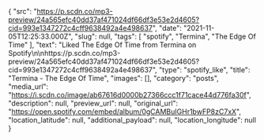 {
  "src": "https://p.scdn.co/mp3-preview/24a565efc40dd37af471024df66df3e53e2d4605?cid=993e1347272c4cff9638492a4e498637",
  "date": "2021-11-05T12:25:33.000Z",
  "slug": null,
  "tags": [
    "spotify",
    "Termina",
    "The Edge Of Time"
  ],
  "text": "Liked The Edge Of Time from Termina on Spotify\n\nhttps://p.scdn.co/mp3-preview/24a565efc40dd37af471024df66df3e53e2d4605?cid=993e1347272c4cff9638492a4e498637",
  "type": "spotify_like",
  "title": "Termina - The Edge Of Time",
  "images": [],
  "category": "posts",
  "media_url": "https://i.scdn.co/image/ab67616d0000b27366ccc1f71cace44d776fa30f",
  "description": null,
  "preview_url": null,
  "original_url": "https://open.spotify.com/embed/album/0gCAMBuIGHr1bwFP8zC7xX",
  "location_latitude": null,
  "additional_payload": null,
  "location_longitude": null
}